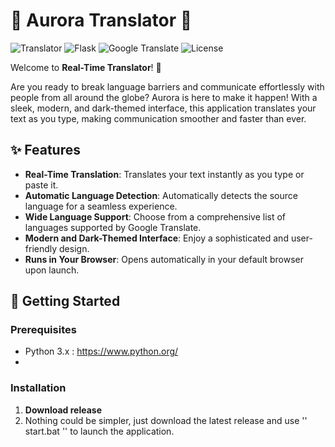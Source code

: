 # 🌟 Aurora Translator 🌟

![Translator](https://img.shields.io/badge/Translation-Real--Time-brightgreen)
![Flask](https://img.shields.io/badge/Flask-1.1.2-blue)
![Google Translate](https://img.shields.io/badge/Google%20Translate-API-yellow)
![License](https://img.shields.io/badge/License-MIT-orange)

Welcome to **Real-Time Translator**! 🎉

Are you ready to break language barriers and communicate effortlessly with people from all around the globe? Aurora is here to make it happen! With a sleek, modern, and dark-themed interface, this application translates your text as you type, making communication smoother and faster than ever. 

## ✨ Features

- **Real-Time Translation**: Translates your text instantly as you type or paste it.
- **Automatic Language Detection**: Automatically detects the source language for a seamless experience.
- **Wide Language Support**: Choose from a comprehensive list of languages supported by Google Translate.
- **Modern and Dark-Themed Interface**: Enjoy a sophisticated and user-friendly design.
- **Runs in Your Browser**: Opens automatically in your default browser upon launch.

## 🚀 Getting Started

### Prerequisites
- Python 3.x : https://www.python.org/
- 
### Installation

1. **Download release**
2. Nothing could be simpler, just download the latest release and use '' start.bat '' to launch the application. 

